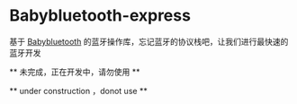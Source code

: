 # Babybluetooth-express
基于 [Babybluetooth](https://github.com/coolnameismy/BabyBluetooth) 的蓝牙操作库，忘记蓝牙的协议栈吧，让我们进行最快速的蓝牙开发

** 未完成，正在开发中，请勿使用 **

** under construction  ，donot use **

